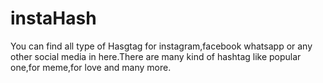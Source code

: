 # instaHash
You can find all type of Hasgtag for instagram,facebook whatsapp or any other social media in here.There are many kind of hashtag like popular one,for meme,for love and many more.
